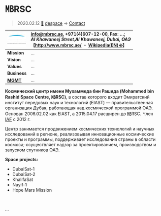# ㎆RSC
> 2020.02.12 [🚀](../index/index.md) [despace](index.md) → [Contact](contact.md)

|[![](f/con/m/mbrsc_logo1_thumb.jpg)](f/con/m/mbrsc_logo1.png)|<info@mbrsc.ae>, +971(4)607-12-00, Fax: …;<br> *Al Khawaneej Street,Al Khawaneej, Dubai, ОАЭ*<br> 【<http://www.mbrsc.ae/> ・ [Wikipedia(EN) ⎆](https://en.wikipedia.org/wiki/Mohammed_bin_Rashid_Space_Centre)】|
|:--|:--|
|**Mission**|…|
|**Vision**|…|
|**Values**|…|
|**Business**|…|
|**[MGMT](mgmt.md)**|…|

**Космический центр имени Мухаммеда бин Рашида (Mohammed bin Rashid Space Centre, ㎆RSC)**, в состав которого входит Эмиратский институт передовых наук и технологий (EIAST) — правительственная организация Дубая, работающая над космической программой ОАЭ. Основан 2006.02.02 как EIAST, а 2015.04.17 расширен до ㎆RSC. Член [IAF](zz_iaf.md) с 2012 г.

Центр занимается продвижением космических технологий и научных исследований в регионе, реализовывая инновационные космические проекты и программы, поддерживает исследования страны в области космоса; осуществляет надзор за проектированием, производством и запуском спутников ОАЭ.

**Space projects:**

   - DubaiSat-1
   - DubaiSat-2
   - KhalifaSat
   - Nayif-1
   - Hope Mars Mission


<p style="page-break-after:always"> </p>

…
